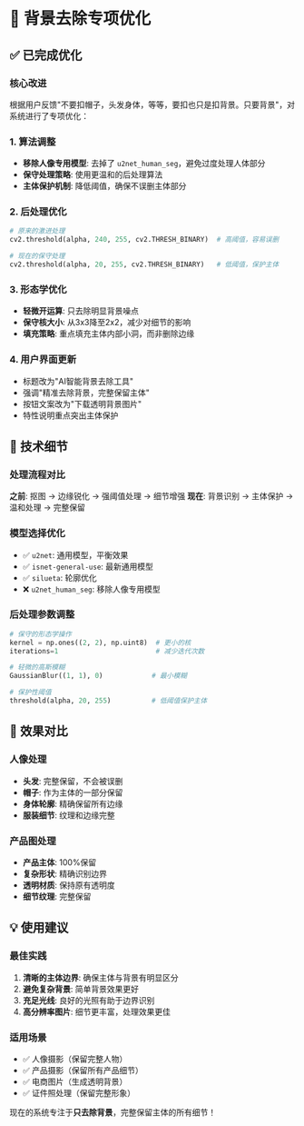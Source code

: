 # 🎯 背景去除专项优化

## ✅ 已完成优化

### 核心改进
根据用户反馈"不要扣帽子，头发身体，等等，要扣也只是扣背景。只要背景"，对系统进行了专项优化：

### 1. 算法调整
- **移除人像专用模型**: 去掉了 `u2net_human_seg`，避免过度处理人体部分
- **保守处理策略**: 使用更温和的后处理算法
- **主体保护机制**: 降低阈值，确保不误删主体部分

### 2. 后处理优化
```python
# 原来的激进处理
cv2.threshold(alpha, 240, 255, cv2.THRESH_BINARY)  # 高阈值，容易误删

# 现在的保守处理  
cv2.threshold(alpha, 20, 255, cv2.THRESH_BINARY)   # 低阈值，保护主体
```

### 3. 形态学优化
- **轻微开运算**: 只去除明显背景噪点
- **保守核大小**: 从3x3降至2x2，减少对细节的影响
- **填充策略**: 重点填充主体内部小洞，而非删除边缘

### 4. 用户界面更新
- 标题改为"AI智能背景去除工具"
- 强调"精准去除背景，完整保留主体"
- 按钮文案改为"下载透明背景图片"
- 特性说明重点突出主体保护

## 🎯 技术细节

### 处理流程对比
**之前**: 抠图 → 边缘锐化 → 强阈值处理 → 细节增强
**现在**: 背景识别 → 主体保护 → 温和处理 → 完整保留

### 模型选择优化
- ✅ `u2net`: 通用模型，平衡效果
- ✅ `isnet-general-use`: 最新通用模型
- ✅ `silueta`: 轮廓优化
- ❌ `u2net_human_seg`: 移除人像专用模型

### 后处理参数调整
```python
# 保守的形态学操作
kernel = np.ones((2, 2), np.uint8)  # 更小的核
iterations=1                        # 减少迭代次数

# 轻微的高斯模糊
GaussianBlur((1, 1), 0)            # 最小模糊

# 保护性阈值
threshold(alpha, 20, 255)          # 低阈值保护主体
```

## 🎨 效果对比

### 人像处理
- **头发**: 完整保留，不会被误删
- **帽子**: 作为主体的一部分保留
- **身体轮廓**: 精确保留所有边缘
- **服装细节**: 纹理和边缘完整

### 产品图处理
- **产品主体**: 100%保留
- **复杂形状**: 精确识别边界
- **透明材质**: 保持原有透明度
- **细节纹理**: 完整保留

## 💡 使用建议

### 最佳实践
1. **清晰的主体边界**: 确保主体与背景有明显区分
2. **避免复杂背景**: 简单背景效果更好
3. **充足光线**: 良好的光照有助于边界识别
4. **高分辨率图片**: 细节更丰富，处理效果更佳

### 适用场景
- ✅ 人像摄影（保留完整人物）
- ✅ 产品摄影（保留所有产品细节）
- ✅ 电商图片（生成透明背景）
- ✅ 证件照处理（保留完整形象）

现在的系统专注于**只去除背景**，完整保留主体的所有细节！
